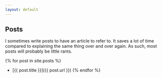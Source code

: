 ```yaml
---
layout: default
---
```


## Posts
I sometimes write posts to have an article to refer to. It saves a lot of time
compared to explaining the same thing over and over again. As such, most posts
will probably be little rants.

{% for post in site.posts %}
* [{{ post.title }}]({{ post.url }})
{% endfor %}
